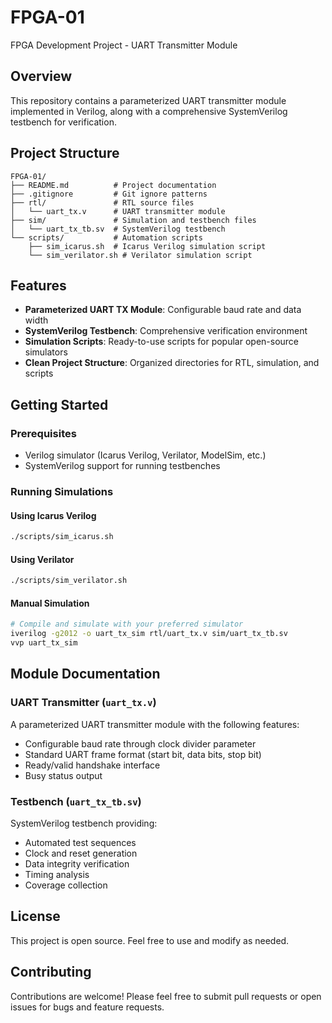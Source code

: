 # FPGA-01

FPGA Development Project - UART Transmitter Module

## Overview

This repository contains a parameterized UART transmitter module implemented in Verilog, along with a comprehensive SystemVerilog testbench for verification.

## Project Structure

```
FPGA-01/
├── README.md          # Project documentation
├── .gitignore         # Git ignore patterns
├── rtl/               # RTL source files
│   └── uart_tx.v      # UART transmitter module
├── sim/               # Simulation and testbench files
│   └── uart_tx_tb.sv  # SystemVerilog testbench
└── scripts/           # Automation scripts
    ├── sim_icarus.sh  # Icarus Verilog simulation script
    └── sim_verilator.sh # Verilator simulation script
```

## Features

- **Parameterized UART TX Module**: Configurable baud rate and data width
- **SystemVerilog Testbench**: Comprehensive verification environment
- **Simulation Scripts**: Ready-to-use scripts for popular open-source simulators
- **Clean Project Structure**: Organized directories for RTL, simulation, and scripts

## Getting Started

### Prerequisites

- Verilog simulator (Icarus Verilog, Verilator, ModelSim, etc.)
- SystemVerilog support for running testbenches

### Running Simulations

#### Using Icarus Verilog
```bash
./scripts/sim_icarus.sh
```

#### Using Verilator
```bash
./scripts/sim_verilator.sh
```

#### Manual Simulation
```bash
# Compile and simulate with your preferred simulator
iverilog -g2012 -o uart_tx_sim rtl/uart_tx.v sim/uart_tx_tb.sv
vvp uart_tx_sim
```

## Module Documentation

### UART Transmitter (`uart_tx.v`)

A parameterized UART transmitter module with the following features:
- Configurable baud rate through clock divider parameter
- Standard UART frame format (start bit, data bits, stop bit)
- Ready/valid handshake interface
- Busy status output

### Testbench (`uart_tx_tb.sv`)

SystemVerilog testbench providing:
- Automated test sequences
- Clock and reset generation
- Data integrity verification
- Timing analysis
- Coverage collection

## License

This project is open source. Feel free to use and modify as needed.

## Contributing

Contributions are welcome! Please feel free to submit pull requests or open issues for bugs and feature requests.
